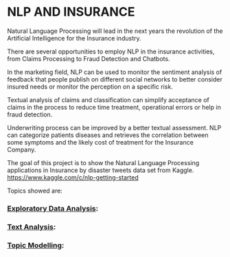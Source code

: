 # NLP AND INSURANCE

Natural Language Processing will lead in the next years the revolution of the Artificial Intelligence for the Insurance industry.

There are several opportunities to employ NLP in the insurance activities, from Claims Processing to Fraud Detection and Chatbots.

In the marketing field, NLP can be used to monitor the sentiment analysis of feedback that people publish on different social networks to better consider insured needs or monitor the perception on a specific risk.

Textual analysis of claims and classification can simplify acceptance of claims in the process to reduce time treatment, operational errors or help in fraud detection.

Underwriting process can be improved by a better textual assessment. NLP can categorize patients diseases and retrieves the correlation between some symptoms and the likely cost of treatment for the Insurance Company.

The goal of this project is to show the Natural Language Processing applications in Insurance by disaster tweets data set from Kaggle. https://www.kaggle.com/c/nlp-getting-started 

Topics showed are:

### [Exploratory Data Analysis](https://github.com/claudio1975/NLP_AND_INSURANCE/blob/main/NLP_EDA.ipynb):
  

### [Text Analysis](https://github.com/claudio1975/NLP_AND_INSURANCE/blob/main/NLP_text_analysis.ipynb):
  
 
### [Topic Modelling](https://github.com/claudio1975/NLP_AND_INSURANCE/blob/main/NLP_topic_modelling.ipynb):
  
  
